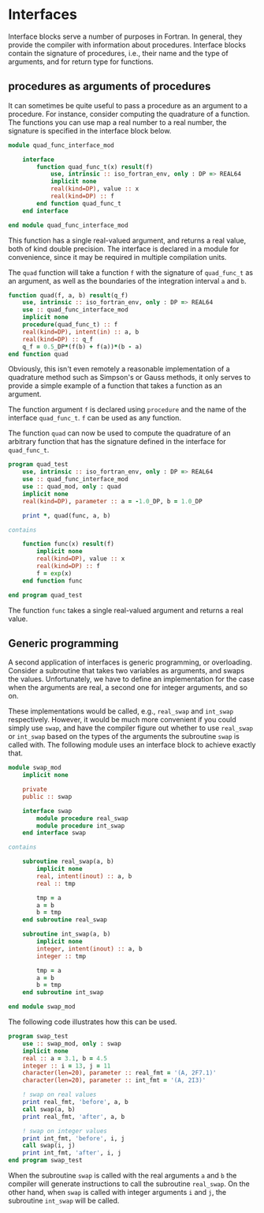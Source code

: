 # Interfaces

Interface blocks serve a number of purposes in Fortran.  In general, they
provide the compiler with information about procedures.  Interface blocks
contain the signature of procedures, i.e., their name and the type of
arguments, and for return type for functions.


## procedures as arguments of procedures

It can sometimes be quite useful to pass a procedure as an argument to
a procedure.  For instance, consider computing the quadrature of a function.
The functions you can use map a real number to a real number, the signature
is specified in the interface block below.

~~~~fortran
module quad_func_interface_mod

    interface
        function quad_func_t(x) result(f)
            use, intrinsic :: iso_fortran_env, only : DP => REAL64
            implicit none
            real(kind=DP), value :: x
            real(kind=DP) :: f
        end function quad_func_t
    end interface

end module quad_func_interface_mod
~~~~

This function has a single real-valued argument, and returns a real value,
both of kind double precision.  The interface is declared in a module for
convenience, since it may be required in multiple compilation units.

The `quad` function will take a function `f` with the signature of
`quad_func_t` as an argument, as well as the boundaries of the integration
interval `a` and `b`.

~~~~fortran
function quad(f, a, b) result(q_f)
    use, intrinsic :: iso_fortran_env, only : DP => REAL64
    use :: quad_func_interface_mod
    implicit none
    procedure(quad_func_t) :: f
    real(kind=DP), intent(in) :: a, b
    real(kind=DP) :: q_f
    q_f = 0.5_DP*(f(b) + f(a))*(b - a)
end function quad
~~~~ 

Obviously, this isn't even remotely a reasonable implementation of a
quadrature method such as Simpson's or Gauss methods, it only serves to
provide a simple example of a function that takes a function as an argument.

The function argument `f` is declared using `procedure` and the name of the
interface `quad_func_t`.  `f` can be used as any function.

The function `quad` can now be used to compute the quadrature of an
arbitrary function that has the signature defined in the interface for
`quad_func_t`.

~~~~fortran
program quad_test
    use, intrinsic :: iso_fortran_env, only : DP => REAL64
    use :: quad_func_interface_mod
    use :: quad_mod, only : quad
    implicit none
    real(kind=DP), parameter :: a = -1.0_DP, b = 1.0_DP

    print *, quad(func, a, b)

contains

    function func(x) result(f)
        implicit none
        real(kind=DP), value :: x
        real(kind=DP) :: f
        f = exp(x)
    end function func

end program quad_test
~~~~

The function `func` takes a single real-valued argument and returns a real
value.


## Generic programming

A second application of interfaces is generic programming, or overloading.
Consider a subroutine that takes two variables as arguments, and swaps the
values.  Unfortunately, we have to define an implementation for the case when
the arguments are real, a second one for integer arguments, and so on.

These implementations would be called, e.g., `real_swap` and `int_swap`
respectively.  However, it would be much more convenient if you could simply
use `swap`, and have the compiler figure out whether to use `real_swap` or
`int_swap` based on the types of the arguments the subroutine `swap` is called
with.  The following module uses an interface block to achieve exactly that.

~~~~fortran
module swap_mod
    implicit none

    private
    public :: swap

    interface swap
        module procedure real_swap
        module procedure int_swap
    end interface swap

contains

    subroutine real_swap(a, b)
        implicit none
        real, intent(inout) :: a, b
        real :: tmp

        tmp = a
        a = b
        b = tmp
    end subroutine real_swap

    subroutine int_swap(a, b)
        implicit none
        integer, intent(inout) :: a, b
        integer :: tmp

        tmp = a
        a = b
        b = tmp
    end subroutine int_swap

end module swap_mod
~~~~

The following code illustrates how this can be used.

~~~~fortran
program swap_test
    use :: swap_mod, only : swap
    implicit none
    real :: a = 3.1, b = 4.5
    integer :: i = 13, j = 11
    character(len=20), parameter :: real_fmt = '(A, 2F7.1)'
    character(len=20), parameter :: int_fmt = '(A, 2I3)'

    ! swap on real values
    print real_fmt, 'before', a, b
    call swap(a, b)
    print real_fmt, 'after', a, b

    ! swap on integer values
    print int_fmt, 'before', i, j
    call swap(i, j)
    print int_fmt, 'after', i, j
end program swap_test
~~~~

When the subroutine `swap` is called with the real arguments `a` and `b` the
compiler will generate instructions to call the subroutine `real_swap`.  On
the other hand, when `swap` is called with integer arguments `i` and `j`, the
subroutine `int_swap` will be called.
